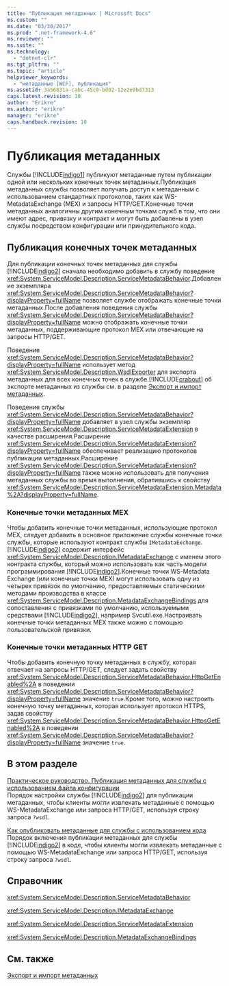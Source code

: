 ```yaml
---
title: "Публикация метаданных | Microsoft Docs"
ms.custom: ""
ms.date: "03/30/2017"
ms.prod: ".net-framework-4.6"
ms.reviewer: ""
ms.suite: ""
ms.technology: 
  - "dotnet-clr"
ms.tgt_pltfrm: ""
ms.topic: "article"
helpviewer_keywords: 
  - "метаданные [WCF], публикация"
ms.assetid: 3a56831a-cabc-45c0-bd02-12e2e9bd7313
caps.latest.revision: 10
author: "Erikre"
ms.author: "erikre"
manager: "erikre"
caps.handback.revision: 10
---
```

# Публикация метаданных
Службы [!INCLUDE[indigo1](../../../../includes/indigo1-md.md)] публикуют метаданные путем публикации одной или нескольких конечных точек метаданных.Публикация метаданных службы позволяет получать доступ к метаданным с использованием стандартных протоколов, таких как WS\-MetadataExchange \(MEX\) и запросы HTTP\/GET.Конечные точки метаданных аналогичны другим конечным точкам служб в том, что они имеют адрес, привязку и контракт и могут быть добавлены в узел службы посредством конфигурации или принудительного кода.  
  
## Публикация конечных точек метаданных  
 Для публикации конечных точек метаданных для службы [!INCLUDE[indigo2](../../../../includes/indigo2-md.md)] сначала необходимо добавить в службу поведение <xref:System.ServiceModel.Description.ServiceMetadataBehavior>.Добавление экземпляра <xref:System.ServiceModel.Description.ServiceMetadataBehavior?displayProperty=fullName> позволяет службе отображать конечные точки метаданных.После добавления поведения службы <xref:System.ServiceModel.Description.ServiceMetadataBehavior?displayProperty=fullName> можно отображать конечные точки метаданных, поддерживающие протокол MEX или отвечающие на запросы HTTP\/GET.  
  
 Поведение <xref:System.ServiceModel.Description.ServiceMetadataBehavior?displayProperty=fullName> использует метод <xref:System.ServiceModel.Description.WsdlExporter> для экспорта метаданных для всех конечных точек в службе.[!INCLUDE[crabout](../../../../includes/crabout-md.md)] об экспорте метаданных из службы см. в разделе [Экспорт и импорт метаданных](../../../../docs/framework/wcf/feature-details/exporting-and-importing-metadata.md).  
  
 Поведение службы <xref:System.ServiceModel.Description.ServiceMetadataBehavior?displayProperty=fullName> добавляет в узел службы экземпляр <xref:System.ServiceModel.Description.ServiceMetadataExtension> в качестве расширения.Расширение <xref:System.ServiceModel.Description.ServiceMetadataExtension?displayProperty=fullName> обеспечивает реализацию протоколов публикации метаданных.Расширение <xref:System.ServiceModel.Description.ServiceMetadataExtension?displayProperty=fullName> также можно использовать для получения метаданных службы во время выполнения, обратившись к свойству <xref:System.ServiceModel.Description.ServiceMetadataExtension.Metadata%2A?displayProperty=fullName>.  
  
### Конечные точки метаданных MEX  
 Чтобы добавить конечные точки метаданных, использующие протокол MEX, следует добавить в основное приложение службы конечные точки службы, которые используют контракт службы `IMetadataExchange`.[!INCLUDE[indigo2](../../../../includes/indigo2-md.md)] содержит интерфейс <xref:System.ServiceModel.Description.IMetadataExchange> с именем этого контракта службы, который можно использовать как часть модели программирования [!INCLUDE[indigo2](../../../../includes/indigo2-md.md)].Конечные точки WS\-Metadata Exchange \(или конечные точки MEX\) могут использовать одну из четырех привязок по умолчанию, предоставляемых статическими методами производства в классе <xref:System.ServiceModel.Description.MetadataExchangeBindings> для сопоставления с привязками по умолчанию, используемыми средствами [!INCLUDE[indigo2](../../../../includes/indigo2-md.md)], например Svcutil.exe.Настраивать конечные точки метаданных MEX также можно с помощью пользовательской привязки.  
  
### Конечные точки метаданных HTTP GET  
 Чтобы добавить конечную точку метаданных в службу, которая отвечает на запросы HTTP\/GET, следует задать свойству <xref:System.ServiceModel.Description.ServiceMetadataBehavior.HttpGetEnabled%2A> в поведении <xref:System.ServiceModel.Description.ServiceMetadataBehavior?displayProperty=fullName> значение `true`.Кроме того, можно настроить конечную точку метаданных, которая использует протокол HTTPS, задав свойству <xref:System.ServiceModel.Description.ServiceMetadataBehavior.HttpsGetEnabled%2A> в поведении <xref:System.ServiceModel.Description.ServiceMetadataBehavior?displayProperty=fullName> значение `true`.  
  
## В этом разделе  
 [Практическое руководство. Публикация метаданных для службы с использованием файла конфигурации](../../../../docs/framework/wcf/feature-details/how-to-publish-metadata-for-a-service-using-a-configuration-file.md)  
 Порядок настройки службы [!INCLUDE[indigo2](../../../../includes/indigo2-md.md)] для публикации метаданных, чтобы клиенты могли извлекать метаданные с помощью WS\-MetadataExchange или запроса HTTP\/GET, используя строку запроса `?wsdl`.  
  
 [Как опубликовать метаданные для службы с использованием кода](../../../../docs/framework/wcf/feature-details/how-to-publish-metadata-for-a-service-using-code.md)  
 Порядок включения публикации метаданных для службы [!INCLUDE[indigo2](../../../../includes/indigo2-md.md)] в коде, чтобы клиенты могли извлекать метаданные с помощью WS\-MetadataExchange или запроса HTTP\/GET, используя строку запроса `?wsdl`.  
  
## Справочник  
 <xref:System.ServiceModel.Description.ServiceMetadataBehavior>  
  
 <xref:System.ServiceModel.Description.IMetadataExchange>  
  
 <xref:System.ServiceModel.Description.ServiceMetadataExtension>  
  
 <xref:System.ServiceModel.Description.MetadataExchangeBindings>  
  
## См. также  
 [Экспорт и импорт метаданных](../../../../docs/framework/wcf/feature-details/exporting-and-importing-metadata.md)